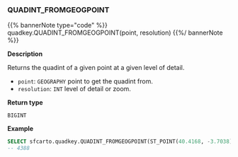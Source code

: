 ### QUADINT_FROMGEOGPOINT

{{% bannerNote type="code" %}}
quadkey.QUADINT_FROMGEOGPOINT(point, resolution)
{{%/ bannerNote %}}

**Description**

Returns the quadint of a given point at a given level of detail.

* `point`: `GEOGRAPHY` point to get the quadint from.
* `resolution`: `INT` level of detail or zoom.

**Return type**

`BIGINT`

**Example**

```sql
SELECT sfcarto.quadkey.QUADINT_FROMGEOGPOINT(ST_POINT(40.4168, -3.7038), 4);
-- 4388
```